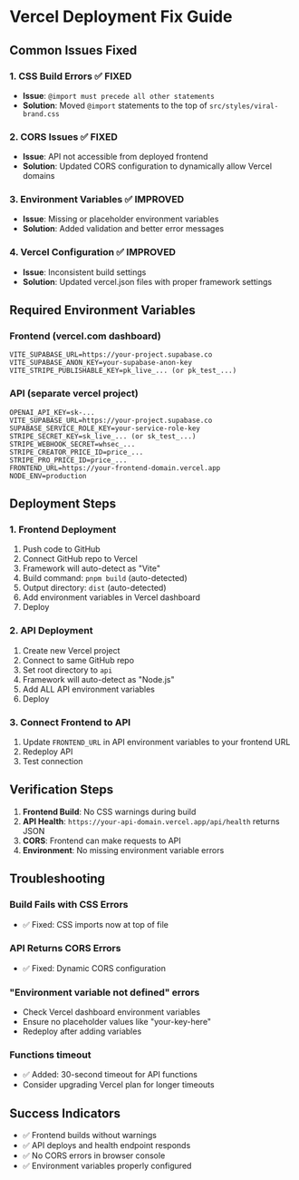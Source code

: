 # Vercel Deployment Fix Guide

## Common Issues Fixed

### 1. CSS Build Errors ✅ FIXED
- **Issue**: `@import must precede all other statements`
- **Solution**: Moved `@import` statements to the top of `src/styles/viral-brand.css`

### 2. CORS Issues ✅ FIXED
- **Issue**: API not accessible from deployed frontend
- **Solution**: Updated CORS configuration to dynamically allow Vercel domains

### 3. Environment Variables ✅ IMPROVED
- **Issue**: Missing or placeholder environment variables
- **Solution**: Added validation and better error messages

### 4. Vercel Configuration ✅ IMPROVED
- **Issue**: Inconsistent build settings
- **Solution**: Updated vercel.json files with proper framework settings

## Required Environment Variables

### Frontend (vercel.com dashboard)
```
VITE_SUPABASE_URL=https://your-project.supabase.co
VITE_SUPABASE_ANON_KEY=your-supabase-anon-key
VITE_STRIPE_PUBLISHABLE_KEY=pk_live_... (or pk_test_...)
```

### API (separate vercel project)
```
OPENAI_API_KEY=sk-...
VITE_SUPABASE_URL=https://your-project.supabase.co
SUPABASE_SERVICE_ROLE_KEY=your-service-role-key
STRIPE_SECRET_KEY=sk_live_... (or sk_test_...)
STRIPE_WEBHOOK_SECRET=whsec_...
STRIPE_CREATOR_PRICE_ID=price_...
STRIPE_PRO_PRICE_ID=price_...
FRONTEND_URL=https://your-frontend-domain.vercel.app
NODE_ENV=production
```

## Deployment Steps

### 1. Frontend Deployment
1. Push code to GitHub
2. Connect GitHub repo to Vercel
3. Framework will auto-detect as "Vite"
4. Build command: `pnpm build` (auto-detected)
5. Output directory: `dist` (auto-detected)
6. Add environment variables in Vercel dashboard
7. Deploy

### 2. API Deployment
1. Create new Vercel project
2. Connect to same GitHub repo
3. Set root directory to `api`
4. Framework will auto-detect as "Node.js"
5. Add ALL API environment variables
6. Deploy

### 3. Connect Frontend to API
1. Update `FRONTEND_URL` in API environment variables to your frontend URL
2. Redeploy API
3. Test connection

## Verification Steps

1. **Frontend Build**: No CSS warnings during build
2. **API Health**: `https://your-api-domain.vercel.app/api/health` returns JSON
3. **CORS**: Frontend can make requests to API
4. **Environment**: No missing environment variable errors

## Troubleshooting

### Build Fails with CSS Errors
- ✅ Fixed: CSS imports now at top of file

### API Returns CORS Errors
- ✅ Fixed: Dynamic CORS configuration

### "Environment variable not defined" errors
- Check Vercel dashboard environment variables
- Ensure no placeholder values like "your-key-here"
- Redeploy after adding variables

### Functions timeout
- ✅ Added: 30-second timeout for API functions
- Consider upgrading Vercel plan for longer timeouts

## Success Indicators

- ✅ Frontend builds without warnings
- ✅ API deploys and health endpoint responds
- ✅ No CORS errors in browser console
- ✅ Environment variables properly configured